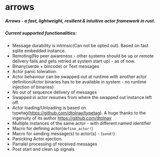 # arrows
##### Arrows - a fast, lightweight, resilient & intuitive actor framework in rust. 

##### Current supported functionalities:

* Message durability is intrinsic(Can not be opted out). Based on fast sqlite embedded instance.
* Remoting(No peer awareness - other systems should be up or remote delivery fails and gets retried at system start up) - as of now.
* Binany(serde + bincode) or Text messages
* Actor panic toleration.
* Actor behaviour can be swapped out at runtime with another actor definition(Actor binaries has to be available in system - no runtime injection of binaries)
* No out of sequence delivery of messages 
* Swapped in actor resumes from where the swapped out instance left off.
* Actor loading/Unloading is based on typetag(https://github.com/dtolnay/typetag). A huge thanks to the ingenuity of its author https://github.com/dtolnay
* Multiple instances of the same actor - with different named identifier
* Macro for defining actor(`define_actor!`)
* Macro for sending message(s) to actor(s) - (`send!`)
* Panicking Actor ejection.
* Parralel processing of received messages 
* Post start and clean up signals

